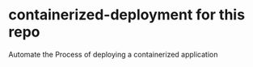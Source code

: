 # containerized-deployment for this repo
Automate the Process of deploying a containerized application
